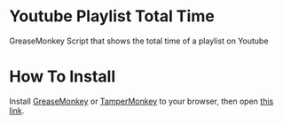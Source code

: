# Youtube Playlist Total Time
GreaseMonkey Script that shows the total time of a playlist on Youtube

# How To Install

Install [GreaseMonkey](https://addons.mozilla.org/pt-PT/firefox/addon/greasemonkey/) or [TamperMonkey](https://www.tampermonkey.net/) to your browser, then open [this link](https://raw.githubusercontent.com/naftasantos/YoutubePlaylistTotalTime/master/YoutubePlaylistTotalTime.user.js).
